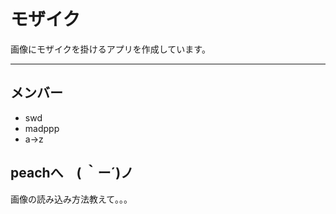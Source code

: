 # モザイク
画像にモザイクを掛けるアプリを作成しています。

---

## メンバー
- swd
- madppp
- a→z

## peachへ　( ｀ー´)ノ
画像の読み込み方法教えて。。。
